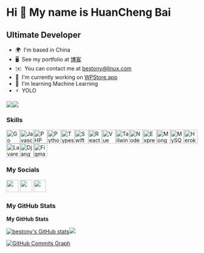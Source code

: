 Hi 👋 My name is HuanCheng Bai
==============================

Ultimate Developer
------------------

* 🌍  I'm based in China
* 🖥️  See my portfolio at [博客](http://www.www.ixiqin.com)
* ✉️  You can contact me at [bestony@linux.com](mailto:bestony@linux.com)
* 🚀  I'm currently working on [WPStore.app](http://www.wpstre.app)
* 🧠  I'm learning Machine Learning
* ⚡  YOLO

<a href="https://www.twitter.com/xiqingongzi" target="_blank" rel="noreferrer"><img
src="https://img.shields.io/twitter/follow/xiqingongzi?logo=twitter&style=for-the-badge&color=3382ed&labelColor=1c1917"
/></a><a href="https://www.github.com/bestony" target="_blank" rel="noreferrer"><img
src="https://img.shields.io/github/followers/bestony?logo=github&style=for-the-badge&color=3382ed&labelColor=1c1917&cacheSeconds=36" /></a>

### Skills

<p align="left"><a href="https://go.dev/doc/" target="_blank" rel="noreferrer"><img src="https://cdn.jsdelivr.net/gh/devicons/devicon/icons/go/go-original-wordmark.svg" width="36" height="36" alt="Go" /></a><a href="https://developer.mozilla.org/en-US/docs/Web/JavaScript" target="_blank" rel="noreferrer"><img src="https://cdn.jsdelivr.net/gh/devicons/devicon/icons/javascript/javascript-original.svg" width="36" height="36" alt="Javascript" /></a><a href="https://www.php.net/" target="_blank" rel="noreferrer"><img src="https://cdn.jsdelivr.net/gh/devicons/devicon/icons/php/php-plain.svg" width="36" height="36" alt="PHP" /></a><a href="https://www.python.org/" target="_blank" rel="noreferrer"><img src="https://cdn.jsdelivr.net/gh/devicons/devicon/icons/python/python-original.svg" width="36" height="36" alt="Python" /></a><a href="https://www.typescriptlang.org/" target="_blank" rel="noreferrer"><img src="https://cdn.jsdelivr.net/gh/devicons/devicon/icons/typescript/typescript-original.svg" width="36" height="36" alt="Typescript" /></a><a href="https://developer.apple.com/swift/" target="_blank" rel="noreferrer"><img src="https://cdn.jsdelivr.net/gh/devicons/devicon/icons/swift/swift-original.svg" width="36" height="36" alt="Swift" /></a><a href="https://reactjs.org/" target="_blank" rel="noreferrer"><img src="https://cdn.jsdelivr.net/gh/devicons/devicon/icons/react/react-original.svg" width="36" height="36" alt="React" /></a><a href="https://vuejs.org/" target="_blank" rel="noreferrer"><img src="https://cdn.jsdelivr.net/gh/devicons/devicon/icons/vuejs/vuejs-plain.svg" width="36" height="36" alt="Vue" /></a><a href="https://tailwindcss.com/" target="_blank" rel="noreferrer"><img src="https://cdn.jsdelivr.net/gh/devicons/devicon/icons/tailwindcss/tailwindcss-plain.svg" width="36" height="36" alt="TailwindCSS" /></a><a href="https://nodejs.org/en/" target="_blank" rel="noreferrer"><img src="https://cdn.jsdelivr.net/gh/devicons/devicon/icons/nodejs/nodejs-original.svg" width="36" height="36" alt="NodeJS" /></a><a href="https://expressjs.com/" target="_blank" rel="noreferrer"><img src="https://cdn.jsdelivr.net/gh/devicons/devicon/icons/express/express-original.svg" width="36" height="36" alt="ExpressJS" /></a><a href="https://www.mongodb.com/" target="_blank" rel="noreferrer"><img src="https://cdn.jsdelivr.net/gh/devicons/devicon/icons/mongodb/mongodb-original.svg" width="36" height="36" alt="MongoDB" /></a><a href="https://www.mysql.com/" target="_blank" rel="noreferrer"><img src="https://cdn.jsdelivr.net/gh/devicons/devicon/icons/mysql/mysql-original.svg" width="36" height="36" alt="MySQL" /></a><a href="https://www.heroku.com/" target="_blank" rel="noreferrer"><img src="https://cdn.jsdelivr.net/gh/devicons/devicon/icons/heroku/heroku-original.svg" width="36" height="36" alt="Heroku" /></a><a href="https://laravel.com/" target="_blank" rel="noreferrer"><img src="https://cdn.jsdelivr.net/gh/devicons/devicon/icons/laravel/laravel-plain.svg" width="36" height="36" alt="Lavarel" /></a><a href="https://www.djangoproject.com/" target="_blank" rel="noreferrer"><img src="https://cdn.jsdelivr.net/gh/devicons/devicon/icons/django/django-original.svg" width="36" height="36" alt="Django" /></a><a href="https://www.figma.com/" target="_blank" rel="noreferrer"><img src="https://cdn.jsdelivr.net/gh/devicons/devicon/icons/figma/figma-original.svg" width="36" height="36" alt="Figma" /></a></p>


### My Socials

<p align="left">
<a href="https://www.github.com/bestony" target="_blank" rel="noreferrer"><img src="https://raw.githubusercontent.com/danielcranney/readme-generator/main/public/icons/socials/github.svg" width="32" height="32" /></a>
<a href="https://www.ixiqin.com/feed/" target="_blank" rel="noreferrer"><img src="https://raw.githubusercontent.com/danielcranney/readme-generator/main/public/icons/socials/rss.svg" width="32" height="32" /></a>
<a href="https://www.twitter.com/xiqingongzi" target="_blank" rel="noreferrer"><img src="https://raw.githubusercontent.com/danielcranney/readme-generator/main/public/icons/socials/twitter.svg" width="32" height="32" /></a>
</p>

### My GitHub Stats

<b>My GitHub Stats</b>

<a href="http://www.github.com/bestony"><img src="https://github-readme-stats.vercel.app/api?username=bestony&show_icons=true&hide=&count_private=true&title_color=3382ed&text_color=ffffff&icon_color=3382ed&bg_color=1c1917&hide_border=true&show_icons=true" alt="bestony's GitHub stats" /></a><a href="http://www.github.com/bestony"><img src="https://github-readme-streak-stats.herokuapp.com/?user=bestony&stroke=ffffff&background=1c1917&ring=3382ed&fire=3382ed&currStreakNum=ffffff&currStreakLabel=3382ed&sideNums=ffffff&sideLabels=ffffff&dates=ffffff&hide_border=true" /></a>

<a href="http://www.github.com/bestony"><img src="https://activity-graph.herokuapp.com/graph?username=bestony&bg_color=1c1917&color=ffffff&line=3382ed&point=ffffff&area_color=1c1917&area=true&hide_border=true&custom_title=GitHub%20Commits%20Graph" alt="GitHub Commits Graph" /></a>
